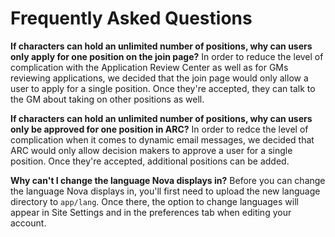 # Frequently Asked Questions

__If characters can hold an unlimited number of positions, why can users only apply for one position on the join page?__
In order to reduce the level of complication with the Application Review Center as well as for GMs reviewing applications, we decided that the join page would only allow a user to apply for a single position. Once they're accepted, they can talk to the GM about taking on other positions as well.

__If characters can hold an unlimited number of positions, why can users only be approved for one position in ARC?__
In order to redce the level of complication when it comes to dynamic email messages, we decided that ARC would only allow decision makers to approve a user for a single position. Once they're accepted, additional positions can be added.

__Why can't I change the language Nova displays in?__
Before you can change the language Nova displays in, you'll first need to upload the new language directory to `app/lang`. Once there, the option to change languages will appear in Site Settings and in the preferences tab when editing your account.